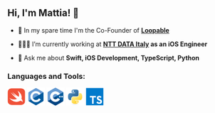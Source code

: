 ## Hi, I'm Mattia! 👋

- 🚀 In my spare time I'm the Co-Founder of **[Loopable](https://loopable.it)**

- 👨🏻‍💻 I’m currently working at **[NTT DATA Italy](https://it.nttdata.com/) as an iOS Engineer**

- 💬 Ask me about **Swift, iOS Development, TypeScript, Python**

<h3 align="left">Languages and Tools:</h3>
<p align="left"> <img src="https://raw.githubusercontent.com/devicons/devicon/master/icons/swift/swift-original.svg" alt="swift" width="40" height="40"/> <img src="https://raw.githubusercontent.com/devicons/devicon/master/icons/c/c-original.svg" alt="c" width="40" height="40"/> <img src="https://raw.githubusercontent.com/devicons/devicon/master/icons/cplusplus/cplusplus-original.svg" alt="cplusplus" width="40" height="40"/> <img src="https://raw.githubusercontent.com/devicons/devicon/master/icons/python/python-original.svg" alt="python" width="40" height="40"/> <img src="https://raw.githubusercontent.com/devicons/devicon/master/icons/typescript/typescript-original.svg" alt="typescript" width="40" height="40"/> </p>
